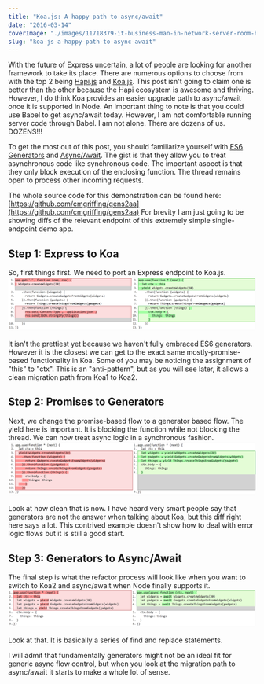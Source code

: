 ```yaml
---
title: "Koa.js: A happy path to async/await"
date: "2016-03-14"
coverImage: "./images/11718379-it-business-man-in-network-server-room-have-problems-and-looking-for-disaster-situation-solution1.jpg"
slug: "koa-js-a-happy-path-to-async-await"
---
```


With the future of Express uncertain, a lot of people are looking for another framework to take its place. There are numerous options to choose from with the top 2 being [Hapi.js](http://hapijs.com) and [Koa.js](http://koajs.com). This post isn't going to claim one is better than the other because the Hapi ecosystem is awesome and thriving. However, I do think Koa provides an easier upgrade path to async/await once it is supported in Node. An important thing to note is that you could use Babel to get async/await today. However, I am not comfortable running server code through Babel. I am not alone. There are dozens of us. DOZENS!!!

To get the most out of this post, you should familiarize yourself with [ES6 Generators](https://www.promisejs.org/generators/) and [Async/Await](https://www.twilio.com/blog/2015/10/asyncawait-the-hero-javascript-deserved.html). The gist is that they allow you to treat asynchronous code like synchronous code. The important aspect is that they only block execution of the enclosing function. The thread remains open to process other incoming requests.

The whole source code for this demonstration can be found here: [https://github.com/cmgriffing/gens2aa](https://github.com/cmgriffing/gens2aa) For brevity I am just going to be showing diffs of the relevant endpoint of this extremely simple single-endpoint demo app.

## Step 1: Express to Koa

So, first things first. We need to port an Express endpoint to Koa.js. [![Computed_Diff_-_Diff_Checker-1](images/Computed_Diff_-_Diff_Checker-1-1.png)](http://chrisgriffing.com/wp-content/uploads/2016/03/Computed_Diff_-_Diff_Checker-1-1.png)

It isn't the prettiest yet because we haven't fully embraced ES6 generators. However it is the closest we can get to the exact same mostly-promise-based functionality in Koa. Some of you may be noticing the assignment of "this" to "ctx". This is an "anti-pattern", but as you will see later, it allows a clean migration path from Koa1 to Koa2.

## Step 2: Promises to Generators

Next, we change the promise-based flow to a generator based flow. The yield here is important. It is blocking the function while not blocking the thread. We can now treat async logic in a synchronous fashion. [![Computed_Diff_-_Diff_Checker-2](images/Computed_Diff_-_Diff_Checker-2-1.png)](http://chrisgriffing.com/wp-content/uploads/2016/03/Computed_Diff_-_Diff_Checker-2-1.png)

Look at how clean that is now. I have heard very smart people say that generators are not the answer when talking about Koa, but this diff right here says a lot. This contrived example doesn't show how to deal with error logic flows but it is still a good start.

## Step 3: Generators to Async/Await

The final step is what the refactor process will look like when you want to switch to Koa2 and async/await when Node finally supports it. [![Computed_Diff_-_Diff_Checker-3](images/Computed_Diff_-_Diff_Checker-3-1.png)](http://chrisgriffing.com/wp-content/uploads/2016/03/Computed_Diff_-_Diff_Checker-3-1.png)

Look at that. It is basically a series of find and replace statements.

I will admit that fundamentally generators might not be an ideal fit for generic async flow control, but when you look at the migration path to async/await it starts to make a whole lot of sense.
